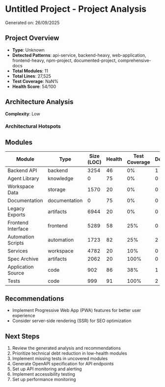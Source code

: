 # Untitled Project - Project Analysis

Generated on: 26/09/2025

## Project Overview

- **Type**: Unknown
- **Detected Patterns**: api-service, backend-heavy, web-application, frontend-heavy, npm-project, documented-project, comprehensive-docs
- **Total Modules**: 11
- **Total Lines**: 27,525
- **Test Coverage**: NaN%
- **Health Score**: 54/100

## Architecture Analysis

**Complexity**: Low

### Architectural Hotspots



## Modules

| Module | Type | Size (LOC) | Health | Test Coverage | Dependencies |
|--------|------|------------|---------|---------------|--------------|
| Backend API | backend | 3254 | 46 | 0% | 1 |
| Agent Library | knowledge | 0 | 75 | 0% | 0 |
| Workspace Data | storage | 1570 | 20 | 0% | 0 |
| Documentation | documentation | 0 | 75 | 0% | 0 |
| Legacy Exports | artifacts | 6944 | 20 | 0% | 0 |
| Frontend Interface | frontend | 5289 | 58 | 25% | 0 |
| Automation Scripts | automation | 1723 | 82 | 25% | 2 |
| Services | workspace | 4782 | 20 | 10% | 0 |
| Spec Archive | artifacts | 2062 | 20 | 100% | 0 |
| Application Source | code | 902 | 86 | 38% | 1 |
| Tests | code | 999 | 91 | 100% | 2 |

## Recommendations

- Implement Progressive Web App (PWA) features for better user experience
- Consider server-side rendering (SSR) for SEO optimization

## Next Steps

1. Review the generated analysis and recommendations
1. Prioritize technical debt reduction in low-health modules
1. Implement missing tests in uncovered modules
1. Generate OpenAPI specification for API endpoints
1. Set up API monitoring and alerting
1. Implement accessibility testing
1. Set up performance monitoring
